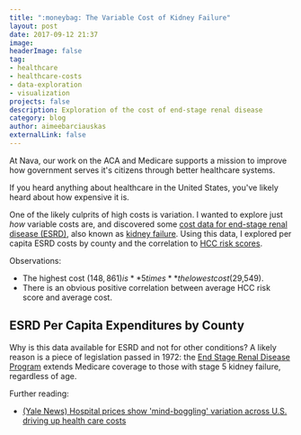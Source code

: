 ```yaml
---
title: ":moneybag: The Variable Cost of Kidney Failure"
layout: post
date: 2017-09-12 21:37
image: 
headerImage: false
tag:
- healthcare
- healthcare-costs
- data-exploration
- visualization
projects: false
description: Exploration of the cost of end-stage renal disease
category: blog
author: aimeebarciauskas
externalLink: false
---
```


At Nava, our work on the ACA and Medicare supports a mission to improve how government serves it's citizens through better healthcare systems.

If you heard anything about healthcare in the United States, you've likely heard about how expensive it is.

One of the likely culprits of high costs is variation. I wanted to explore just _how_ variable costs are, and discovered some [cost data for end-stage renal disease (ESRD)](https://data.cms.gov/Special-Programs-Initiatives-Medicare-Shared-Savin/2015-County-level-Fee-for-Service-FFS-Data-for-Sha/njws-h2xd), also known as [kidney failure](https://en.wikipedia.org/wiki/Chronic_kidney_disease#Severity-based_stages). Using this data, I explored per capita ESRD costs by county and the correlation to [HCC risk scores](https://www.securityhealth.org/provider-manual/shared-content/claims-processing-policies-and-procedures/risk-adjustment---hcc-coding).

Observations:

* The highest cost ($148,861) is **5 times** the lowest cost ($29,549).
* There is an obvious positive correlation between average HCC risk score and average cost.

## ESRD Per Capita Expenditures by County

<style>
  @import url(https://fonts.googleapis.com/css?family=Open+Sans+Condensed:300|Josefin+Slab|Arvo|Lato|Vollkorn|Abril+Fatface|Old+Standard+TT|Droid+Sans|Lobster|Inconsolata|Montserrat|Playfair+Display|Karla|Alegreya|Libre+Baskerville|Merriweather|Lora|Archivo+Narrow|Neuton|Signika|Questrial|Fjalla+One|Bitter|Varela+Round);
  .background {
    fill: none;
    pointer-events: all;
  }
  svg {
    margin: 0px auto;
    display: block;
  }
  .map-layer {
    fill: #fff;
    stroke: #aaa;
  }
  .effect-layer{
    pointer-events:none;
  }
  text {
    font-family: 'Helvetica Neue', Helvetica, Arial, sans-serif;
    font-weight: 300;
  }
  .d3-tip strong {
    color: white;
  }
  text.big-text{
    font-size: 30px;
    font-weight: 400;
  }
  .effect-layer text, text.dummy-text{
    font-size: 12px;
  }
  .d3-tip {
    line-height: 1;
    font-weight: bold;
    padding: 12px;
    background: rgba(0, 0, 0, 0.8);
    color: #fff;
    border-radius: 2px;
  }
  /* Creates a small triangle extender for the tooltip */
  .d3-tip:after {
    box-sizing: border-box;
    display: inline;
    font-size: 10px;
    width: 100%;
    line-height: 1;
    color: rgba(0, 0, 0, 0.8);
    content: "\25BC";
    position: absolute;
    text-align: center;
  }
  /* Style northward tooltips differently */
  .d3-tip.n:after {
    margin: -1px 0 0 0;
    top: 100%;
    left: 0;
  }
  .axis path {
    stroke-width: 1px;
  }
  .tick text {
    font-size: x-small;
  }
</style>

<div id="svg"></div>

<div>
  <script src="https://d3js.org/d3.v3.min.js" charset="utf-8"></script>
  <script src="https://d3js.org/topojson.v1.min.js"></script>
  <script src="https://labratrevenge.com/d3-tip/javascripts/d3.tip.v0.6.3.js"></script>
  <script>
  var width = 680,
      height = 450,
      marginBottom = 50,
      marginRight = 30,
      centered,
      ffsData;

  var color = d3.scale.linear()
    .domain([29549.29, 148861.78])
    .range(['#fff', '#409A99']);

  var projection = d3.geo.mercator()
    .scale(width)
    .center([-97, 37])
    .translate([width / 2, height / 2]);

  var path = d3.geo.path()
    .projection(projection);

  var svg = d3.select("#svg").append("svg")
    .attr("width", width+marginRight)
    .attr("height", height*2+marginBottom);

  svg.append('rect')
    .attr('class', 'background')
    .attr('width', width)
    .attr('height', height)
    .on('click', clicked);

  var g = svg.append('g');

  var effectLayer = g.append('g')
    .classed('effect-layer', true);

  var mapLayer = g.append('g')
    .classed('map-layer', true);

  var dummyText = g.append('text')
    .classed('dummy-text', true)
    .attr('x', 10)
    .attr('y', 30)
    .style('opacity', 0);
  var bigText = g.append('text')
    .classed('big-text', true)
    .attr('x', 20)
    .attr('y', 45);

  function nameLength(d){
    var n = nameFn(d);
    return n ? n.length : 0;
  }

  function nameFn(d){
    return d && d.properties ? d.properties.NOMBRE_DPT : null;
  }

  function fillFn(d) {
    if (isNaN(d.per_capita_exp_esrd)) {
      return '#eee';
    }
    return color(d.per_capita_exp_esrd);
  }

  function clicked(d) {
    var x, y, k;

    if (d && centered !== d) {
      var centroid = path.centroid(d);
      x = centroid[0];
      y = centroid[1];
      k = 4;
      centered = d;
    } else {
      x = width / 2;
      y = height / 2;
      k = 1;
      centered = null;
    }

    mapLayer.selectAll('path')
      .style('fill', function(d){return centered && d===centered ? '#D5708B' : fillFn(d);});

    g.transition()
      .duration(750)
      .attr('transform', 'translate(' + width / 2 + ',' + height / 2 + ')scale(' + k + ')translate(' + -x + ',' + -y + ')');
  }

  var tip = d3.tip()
    .attr('class', 'd3-tip')
    .offset([-10, 0])
    .html(function(d) {
      var expenditure = isNaN(d.per_capita_exp_esrd) ? d.per_capita_exp_esrd : "$" + d3.format(",.2f")(d.per_capita_exp_esrd);
      if (d.county_name && d.state_name) {
        return "<text><strong>" + d.county_name + ", " + d.state_name + ":</strong> " + expenditure + "</text>";
      } else {
        return "<text>" + expenditure + ", " + d.avg_risk_score_esrd + "</text>";
      }
    });

  svg.call(tip);

  function mouseover(d){
    if (!isNaN(d.per_capita_exp_esrd)) {
      d3.select(this).style('fill', 'orange');
      tip.show(d);
    }
  }

  function mouseout(d){
    mapLayer.selectAll('path')
      .style('fill', '#ffffff');
    d3.selectAll('circle')
      .style('fill', 'black');
    mapLayer.selectAll('path')
      .style('fill', function(d){
        return fillFn(d);
      });
    effectLayer.selectAll('text').transition()
      .style('opacity', 0)
      .remove();
    bigText.text('');
    tip.hide(d);
  };

 d3.json("/assets/data/ffs_keyed_by_state_county.json", function(error, data) {
    ffsData = data;
    d3.json("/assets/data/us_counties_2010.json", function(error, mapData) {
      if (error) return console.error(error);
      var features = mapData.features;
      features.forEach(function(d) {
        var state_and_county_id = d.properties.STATE + '-' + d.properties.NAME;
        var county_data = ffsData[state_and_county_id];
        if (county_data != undefined && county_data.per_capita_exp_esrd != 'nan') {
          d.county_name = county_data.county_name;
          d.state_name = county_data.state_name;
          d.per_capita_exp_esrd = county_data.per_capita_exp_esrd;
        } else {
          d.per_capita_exp_esrd = 'not available';
        }           
      });       

      mapLayer.selectAll('path')
          .data(features)
        .enter().append('path')
          .attr('d', path)
          .attr('vector-effect', 'non-scaling-stroke')
          .style('fill', fillFn)
          .on('mouseover', mouseover)
          .on('mouseout', mouseout)
          .on('click', clicked);

      var main = svg.append('g')
        .attr('width', width)
        .attr('height', height)
        .attr('class', 'main');

      var per_capita_exp_esrds = [];
      var avg_risk_scores = [];

      Object.keys(data).forEach(function(countyKey) {
        var esrd_value = data[countyKey].per_capita_exp_esrd;
        var avg_risk_score_value = data[countyKey].avg_risk_score_esrd;
        if (esrd_value != 'nan') {
          per_capita_exp_esrds.push(parseFloat(esrd_value));
          avg_risk_scores.push(parseFloat(avg_risk_score_value));
        }
      });

      var x = d3.scale.linear()
                .domain([d3.min(avg_risk_scores), d3.max(avg_risk_scores)])
                .range([ 0, width ]);
      var y = d3.scale.linear()
              .domain([0, d3.max(per_capita_exp_esrds)])
              .range([ height, 0 ]);
      var xAxis = d3.svg.axis()
        .scale(x)
        .orient('bottom');

      var secondPlotXOffset = 53;

      main.append('g')
        .attr('transform', 'translate(' + secondPlotXOffset + ',' +(height*2)+ ')')
        .attr('class', 'main axis date')
        .attr('id', 'scatterplot-xaxis')
        .call(xAxis);

      d3.select('#scatterplot-xaxis')
        .append('text')
        .attr('transform', 'translate(' + (width-260) + ',-5)')
        .text('Average ESRD HCC Risk Score');

      var yAxis = d3.svg.axis()
        .scale(y)
        .orient('left')
        .tickFormat(function(d) { return '$' + d3.format(',')(d) });

      main.append('g')
        .attr('transform', 'translate(' + secondPlotXOffset + ',' + height + ')')
        .attr('class', 'main axis date')
        .attr('id', 'scatterplot-yaxis')
        .call(yAxis);

      d3.select('#scatterplot-yaxis')
        .append('text')
        .attr("transform", "translate(16,210) rotate(-90)")
        .text('Per Capita ESRD Expenditures');

      svg.selectAll('.axis path')
         .style({ 'stroke': 'black', 'fill': 'none', 'stroke-width': '1px'});

      var g = main.append("svg:g")
        .attr('transform', 'translate(' + secondPlotXOffset + ',' + height + ')');

      var scatterData = avg_risk_scores.map(function (e, i) {
          return {avg_risk_score_esrd: e, per_capita_exp_esrd: per_capita_exp_esrds[i]};
      });


      g.selectAll("scatter-dots")
        .data(scatterData)
        .enter().append("svg:circle")
            .attr("cx", function (d,i) { return x(d.avg_risk_score_esrd); } )
            .attr("cy", function (d) { return y(d.per_capita_exp_esrd); } )
            .attr("r", 2)
            .on('mouseover', mouseover)
            .on('mouseout', mouseout);              
    }); 
  });  
  </script>
</div>

Why is this data available for ESRD and not for other conditions? A likely reason is a piece of legislation passed in 1972: the [End Stage Renal Disease Program](https://en.wikipedia.org/wiki/End_Stage_Renal_Disease_Program) extends Medicare coverage to those with stage 5 kidney failure, regardless of age.


Further reading:

* [(Yale News) Hospital prices show 'mind-boggling' variation across U.S. driving up health care costs](https://news.yale.edu/2015/12/15/hospital-prices-show-mind-boggling-variation-across-us-driving-health-care-costs)

